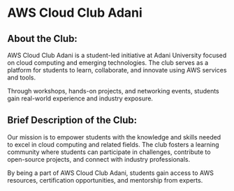 # AWS Cloud Club Adani

## About the Club:

AWS Cloud Club Adani is a student-led initiative at Adani University focused on cloud computing and emerging technologies. The club serves as a platform for students to learn, collaborate, and innovate using AWS services and tools. 

Through workshops, hands-on projects, and networking events, students gain real-world experience and industry exposure.

## Brief Description of the Club:

Our mission is to empower students with the knowledge and skills needed to excel in cloud computing and related fields. The club fosters a learning community where students can participate in challenges, contribute to open-source projects, and connect with industry professionals.

By being a part of AWS Cloud Club Adani, students gain access to AWS resources, certification opportunities, and mentorship from experts.
